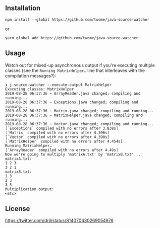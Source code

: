 ## Installation

`npm install --global https://github.com/twome/java-source-watcher`

or 

`yarn global add https://github.com/twome/java-source-watcher`

## Usage

Watch out for mixed-up asynchronous output if you're executing multiple classes (see the `Running MatrixHelper…` line that interleaves with the compilation messages?):

```
❯ j-source-watcher --execute-output MatrixHelper
Executing classes: MatrixHelper
2019-08-28 06:37:36 ~ ArrayReader.java changed; compiling and running...
2019-08-28 06:37:36 ~ Exceptions.java changed; compiling and running...
2019-08-28 06:37:36 ~ Matrix.java changed; compiling and running...
2019-08-28 06:37:36 ~ MatrixHelper.java changed; compiling and running...
2019-08-28 06:37:36 ~ Vector.java changed; compiling and running...
[`Exceptions` compiled with no errors after 3.838s]
[`Matrix` compiled with no errors after 4.396s]
[`Vector` compiled with no errors after 4.398s]
[`MatrixHelper` compiled with no errors after 4.454s]
Running MatrixHelper…
[`ArrayReader` compiled with no errors after 4.49s]
Now we're going to multiply 'matrixA.txt' by 'matrixB.txt'...
matrixA.txt:
1 2 3
3 2 1
matrixB.txt:
1 3
2 3
3 5
Multiplication output:
<etc>
```

## License

https://twitter.com/dril/status/814070430269054976
